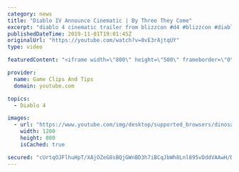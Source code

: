 ```yaml
---
category: news
title: "Diablo IV Announce Cinematic | By Three They Come"
excerpt: "diablo 4 cinematic trailer from blizzcon #d4 #blizzcon #diablo."
publishedDateTime: 2019-11-01T19:01:45Z
originalUrl: "https://youtube.com/watch?v=0vE3rAjtqUY"
type: video

featuredContent: "<iframe width=\"800\" height=\"500\" frameborder=\"0\" src=\"https://www.youtube.com/embed/0vE3rAjtqUY\" allow=\"accelerometer; autoplay; encrypted-media; gyroscope; picture-in-picture\" allowfullscreen></iframe>"

provider:
  name: Game Clips And Tips
  domain: youtube.com

topics:
  - Diablo 4

images:
  - url: "https://www.youtube.com/img/desktop/supported_browsers/dinosaur.png"
    width: 1200
    height: 800
    isCached: true

secured: "cUrtqOJFlhuHpT/XAjOZeG8sBQjGWnBD3h7iBCqJbWh8Lnl895vDddVAAwH/DVFzJe4R1RC6VADQAkWItOBMYK37Vbbk5DdLMu83WMWBrOtoYgmluPknKfj7OBQc33U6brNDip/+sy3m06sKJ5B/3HodROP5aBsWsnNCaKxUIONkuFsr3ZcDN2LKGf3RAWo3TFcxb+qR9UbxKTl/Ftk9LcNlBX+2PvPlCSj+wNgHfbE1MNbK2cCvbcPIji9nSb9QssLyVE5pdkTZYp41CMgU98V3G8kGHPl73F7V6ul2Rs7Vuwb/W58UW/a0zSfuEpA5qgxSN4Kg9zTfmuBo9GZONyPfUfHb6tEBM0W9fkJEED82DWpOnS2A+lO2wQ0YuQHfuyu+pP+yiVf3SjdNTyIoEw==;52enx9H6sclZ28bti6UVFw=="
---
```


